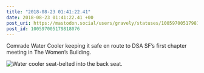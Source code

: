 ```yaml
---
title: "2018-08-23 01:41:22.41"
date: 2018-08-23 01:41:22.41 +00
post_uri: https://mastodon.social/users/gravely/statuses/100597005179818076
post_id: 100597005179818076
---
```

Comrade Water Cooler keeping it safe en route to DSA SF’s first chapter meeting in The Women’s Building.


![Water cooler seat-belted into the back seat.](/images/5698539.jpeg)

